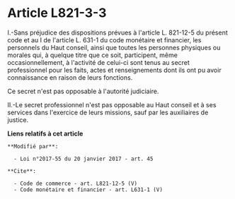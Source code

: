 # Article L821-3-3

I.-Sans préjudice des dispositions prévues à l'article L. 821-12-5 du présent code et au I de l'article L. 631-1 du code
monétaire et financier, les personnels du Haut conseil, ainsi que toutes les personnes physiques ou morales qui, à quelque
titre que ce soit, participent, même occasionnellement, à l'activité de celui-ci sont tenus au secret professionnel pour les
faits, actes et renseignements dont ils ont pu avoir connaissance en raison de leurs fonctions. 

Ce secret n'est pas opposable à l'autorité judiciaire. 

II.-Le secret professionnel n'est pas opposable au Haut conseil et à ses services dans l'exercice de leurs missions, sauf par
les auxiliaires de justice.

**Liens relatifs à cet article**

	**Modifié par**:

	  - Loi n°2017-55 du 20 janvier 2017 - art. 45

	**Cite**:

	  - Code de commerce - art. L821-12-5 (V)
	  - Code monétaire et financier - art. L631-1 (V)
